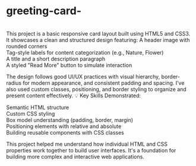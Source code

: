 # greeting-card-
<br>
This project is a basic responsive card layout built using HTML5 and CSS3. It showcases a clean and structured design featuring:
A header image with rounded corners<br>
Tag-style labels for content categorization (e.g., Nature, Flower)<br>
A title and a short description paragraph<br>
A styled "Read More" button to simulate interaction<br>

The design follows good UI/UX practices with visual hierarchy, border-radius for modern appearance, and consistent padding and spacing. I’ve also used custom classes, positioning, and border styling to organize and present content effectively.
💡 Key Skills Demonstrated:

Semantic HTML structure<br>
Custom CSS styling<br>
Box model understanding (padding, border, margin)<br>
Positioning elements with relative and absolute<br>
Building reusable components with CSS classes<br>

This project helped me understand how individual HTML and CSS properties work together to build user interfaces. It's a foundation for building more complex and interactive web applications.
